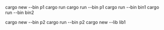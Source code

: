 cargo new --bin p1
cargo run
cargo run --bin p1
cargo run --bin bin1
cargo run --bin bin2

cargo new --bin p2
cargo run --bin p2
cargo new --lib lib1
